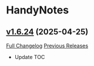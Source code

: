 # HandyNotes

## [v1.6.24](https://github.com/Nevcairiel/HandyNotes/tree/v1.6.24) (2025-04-25)
[Full Changelog](https://github.com/Nevcairiel/HandyNotes/compare/v1.6.23...v1.6.24) [Previous Releases](https://github.com/Nevcairiel/HandyNotes/releases)

- Update TOC  
